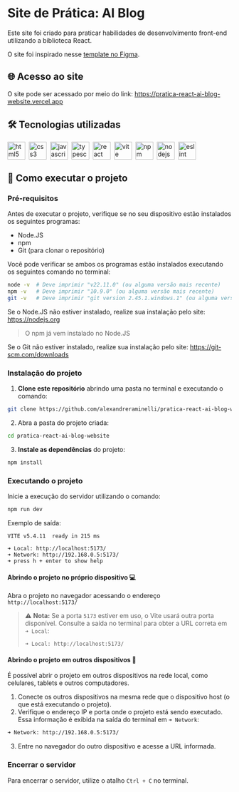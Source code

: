 # Site de Prática: AI Blog

Este site foi criado para praticar habilidades de desenvolvimento front-end utilizando a biblioteca React.

O site foi inspirado nesse [template no Figma](https://www.figma.com/community/file/1319753406624336081).

## 🌐 Acesso ao site

O site pode ser acessado por meio do link:
https://pratica-react-ai-blog-website.vercel.app

## 🛠️ Tecnologias utilizadas

<div style="display: flex; flex-direction: row; gap: 8px; flex-wrap: wrap;">
  <!-- HTML -->
  <img src="https://img.shields.io/badge/HTML5-E34F26?logo=html5&logoColor=white&style=for-the-badge" height="40" alt="html5 logo"  />
  <!-- CSS -->
  <img src="https://img.shields.io/badge/CSS3-1572B6?logo=css3&logoColor=white&style=for-the-badge" height="40" alt="css3 logo"  />
  <!-- JS -->
  <img src="https://img.shields.io/badge/JavaScript-F7DF1E?logo=javascript&logoColor=black&style=for-the-badge" height="40" alt="javascript logo"  />
  <!-- TS -->
  <img src="https://img.shields.io/badge/TypeScript-3178C6?logo=typescript&logoColor=white&style=for-the-badge" height="40" alt="typescript logo"  />
  <!-- React -->
  <img src="https://img.shields.io/badge/React-61DAFB?logo=react&logoColor=black&style=for-the-badge" height="40" alt="react logo"  />
  <!-- Vite -->
  <img src="https://img.shields.io/badge/Vite-646CFF?logo=vite&logoColor=white&style=for-the-badge" height="40" alt="vite logo"  />
  <!-- NPM -->
  <img src="https://img.shields.io/badge/npm-CB3837?logo=npm&logoColor=white&style=for-the-badge" height="40" alt="npm logo"  />
  <!-- NodeJS -->
  <img src="https://img.shields.io/badge/Node.js-339933?logo=nodedotjs&logoColor=white&style=for-the-badge" height="40" alt="nodejs logo"  />
  <!-- ESlint -->
  <img src="https://img.shields.io/badge/ESLint-4B32C3?logo=eslint&logoColor=white&style=for-the-badge" height="40" alt="eslint logo"  />
  
</div>

<!-- Instruções -->

## 🚀 Como executar o projeto

<!-- Requisitos -->

### Pré-requisitos

Antes de executar o projeto, verifique se no seu dispositivo estão instalados os seguintes programas:

- Node.JS
- npm
- Git (para clonar o repositório)

Você pode verificar se ambos os programas estão instalados executando os seguintes comando no terminal:

```bash
node -v  # Deve imprimir "v22.11.0" (ou alguma versão mais recente)
npm -v   # Deve imprimir "10.9.0" (ou alguma versão mais recente)
git -v   # Deve imprimir "git version 2.45.1.windows.1" (ou alguma versão mais recente)
```

Se o Node.JS não estiver instalado, realize sua instalação pelo site: https://nodejs.org

> O npm já vem instalado no Node.JS

Se o Git não estiver instalado, realize sua instalação pelo site: https://git-scm.com/downloads

### Instalação do projeto

1. **Clone este repositório** abrindo uma pasta no terminal e executando o comando:

```bash
git clone https://github.com/alexandreraminelli/pratica-react-ai-blog-website.git
```

2. Abra a pasta do projeto criada:

```bash
cd pratica-react-ai-blog-website
```

3. **Instale as dependências** do projeto:

```bash
npm install
```

### Executando o projeto

Inicie a execução do servidor utilizando o comando:

```bash
npm run dev
```

Exemplo de saída:

```
VITE v5.4.11  ready in 215 ms

➜ Local: http://localhost:5173/
➜ Network: http://192.168.0.5:5173/
➜ press h + enter to show help
```

#### Abrindo o projeto no próprio dispositivo 💻

Abra o projeto no navegador acessando o endereço `http://localhost:5173/`

> ⚠️ **Nota:** Se a porta `5173` estiver em uso, o Vite usará outra porta disponível. Consulte a saída no terminal para obter a URL correta em `➜ Local`:
>
> ```
> ➜ Local: http://localhost:5173/
> ```

#### Abrindo o projeto em outros dispositivos 📱

É possível abrir o projeto em outros dispositivos na rede local, como celulares, tablets e outros computadores.

1. Conecte os outros dispositivos na mesma rede que o dispositivo host (o que está executando o projeto).
2. Verifique o endereço IP e porta onde o projeto está sendo executado. Essa informação é exibida na saída do terminal em `➜ Network`:

```bash
➜ Network: http://192.168.0.5:5173/
```

3. Entre no navegador do outro dispositivo e acesse a URL informada.

### Encerrar o servidor

Para encerrar o servidor, utilize o atalho `Ctrl + C` no terminal.
